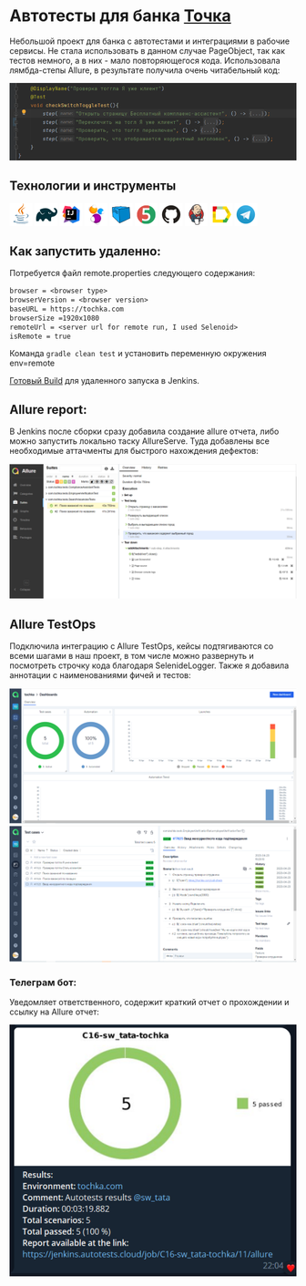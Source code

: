# Автотесты для банка [Точка](https://tochka.com/) 

Небольшой проект для банка с автотестами  и интеграциями в рабочие сервисы. Не стала использовать в данном случае PageObject, 
так как тестов немного, а в них - мало повторяющегося кода. Использовала лямбда-степы Allure, в результате получила очень читабельный код: 

![This is an image](media/ide.png)

## Технологии и инструменты 
![This is an image](icons/Java.png)
![This is an image](icons/Gradle.png)
![This is an image](icons/Intelij_IDEA.png)
![This is an image](icons/Selenide.png)
![This is an image](icons/Selenoid.png)
![This is an image](icons/JUnit5.png)
![This is an image](icons/Github.png)
![This is an image](icons/Jenkins.png)
![This is an image](icons/Allure_Report.png)
![This is an image](icons/Telegram.png)

## Как запустить удаленно:

Потребуется файл remote.properties следующего содержания:

```
browser = <browser type>
browserVersion = <browser version>
baseURL = https://tochka.com
browserSize =1920x1080
remoteUrl = <server url for remote run, I used Selenoid>
isRemote = true
```
Команда ```gradle clean test``` 
и установить переменную окружения env=remote

[Готовый Build](https://jenkins.autotests.cloud/job/C16-sw_tata-tochka/) для удаленного запуска в Jenkins.

## Allure report:
В Jenkins после сборки сразу добавила создание allure отчета, либо можно запустить локально таску AllureServe.
Туда добавлены все необходимые аттачменты для быстрого нахождения дефектов:

![This is an image](media/allure.png)

## Allure TestOps
Подключила интеграцию с Allure TestOps, кейсы подтягиваются со всеми шагами в наш проект, в том числе можно развернуть и посмотреть строчку кода благодаря SelenideLogger. Также я добавила аннотации с наименованиями фичей и тестов:

![This is an image](media/allurereport.png)
![This is an image](media/alluretestops.png)

### Телеграм бот:
Уведомляет ответственного, содержит краткий отчет о прохождении и ссылку на Allure отчет:

![This is an image](media/telegrambot.png)
